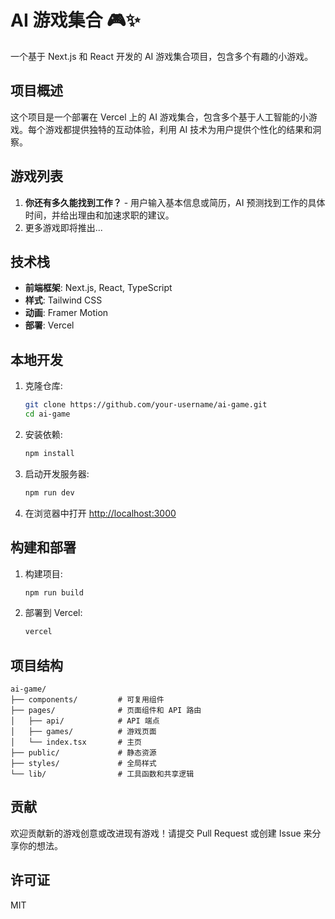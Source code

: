 # AI 游戏集合 🎮✨

一个基于 Next.js 和 React 开发的 AI 游戏集合项目，包含多个有趣的小游戏。

## 项目概述

这个项目是一个部署在 Vercel 上的 AI 游戏集合，包含多个基于人工智能的小游戏。每个游戏都提供独特的互动体验，利用 AI 技术为用户提供个性化的结果和洞察。

## 游戏列表

1. **你还有多久能找到工作？** - 用户输入基本信息或简历，AI 预测找到工作的具体时间，并给出理由和加速求职的建议。
2. 更多游戏即将推出...

## 技术栈

- **前端框架**: Next.js, React, TypeScript
- **样式**: Tailwind CSS
- **动画**: Framer Motion
- **部署**: Vercel

## 本地开发

1. 克隆仓库:
   ```bash
   git clone https://github.com/your-username/ai-game.git
   cd ai-game
   ```

2. 安装依赖:
   ```bash
   npm install
   ```

3. 启动开发服务器:
   ```bash
   npm run dev
   ```

4. 在浏览器中打开 [http://localhost:3000](http://localhost:3000)

## 构建和部署

1. 构建项目:
   ```bash
   npm run build
   ```

2. 部署到 Vercel:
   ```bash
   vercel
   ```

## 项目结构

```
ai-game/
├── components/         # 可复用组件
├── pages/              # 页面组件和 API 路由
│   ├── api/            # API 端点
│   ├── games/          # 游戏页面
│   └── index.tsx       # 主页
├── public/             # 静态资源
├── styles/             # 全局样式
└── lib/                # 工具函数和共享逻辑
```

## 贡献

欢迎贡献新的游戏创意或改进现有游戏！请提交 Pull Request 或创建 Issue 来分享你的想法。

## 许可证

MIT

